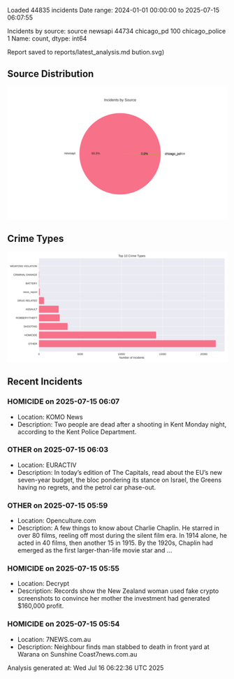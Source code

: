 
Loaded 44835 incidents
Date range: 2024-01-01 00:00:00 to 2025-07-15 06:07:55

Incidents by source:
source
newsapi           44734
chicago_pd          100
chicago_police        1
Name: count, dtype: int64

Report saved to reports/latest_analysis.md
bution.svg)

## Source Distribution
![Source Distribution](images/source_distribution.svg)

## Crime Types
![Crime Types](images/crime_types.svg)

## Recent Incidents

### HOMICIDE on 2025-07-15 06:07
- Location: KOMO News
- Description: Two people are dead after a shooting in Kent Monday night, according to the Kent Police Department.


### OTHER on 2025-07-15 06:03
- Location: EURACTIV
- Description: In today’s edition of The Capitals, read about the EU’s new seven-year budget, the bloc pondering its stance on Israel, the Greens having no regrets, and the petrol car phase-out.


### OTHER on 2025-07-15 05:59
- Location: Openculture.com
- Description: A few things to know about Charlie Chaplin. He starred in over 80 films, reeling off most during the silent film era. In 1914 alone, he acted in 40 films, then another 15 in 1915. By the 1920s, Chaplin had emerged as the first larger-than-life movie star and …


### HOMICIDE on 2025-07-15 05:55
- Location: Decrypt
- Description: Records show the New Zealand woman used fake crypto screenshots to convince her mother the investment had generated $160,000 profit.


### HOMICIDE on 2025-07-15 05:54
- Location: 7NEWS.com.au
- Description: Neighbour finds man stabbed to death in front yard at Warana on Sunshine Coast7news.com.au

Analysis generated at: Wed Jul 16 06:22:36 UTC 2025
